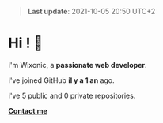 > **Last update**: 2021-10-05 20:50 UTC+2

# Hi ! 👋

I'm Wixonic, a **passionate web developer**.

I've joined GitHub **il y a 1 an** ago.

I've 5 public and 0 private repositories.

**[Contact me](mailto:wixonic@icloud.com)**